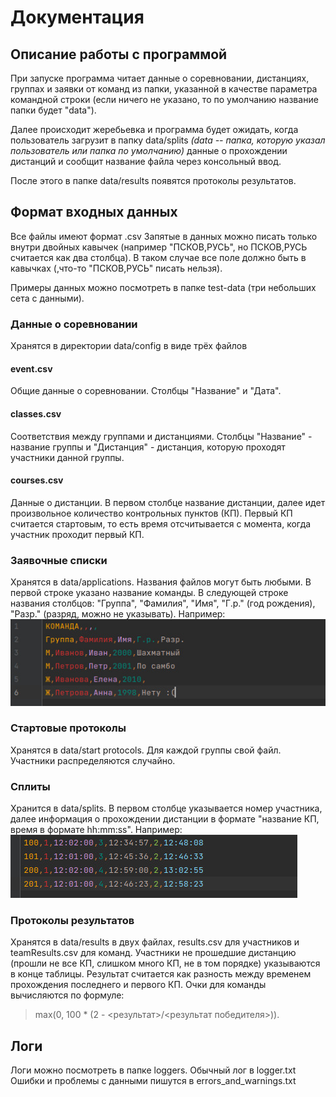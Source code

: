# Документация
## Описание работы с программой
При запуске программа читает данные о соревновании, дистанциях, группах и 
заявки от команд из папки, указанной в качестве параметра командной строки
(если ничего не указано, то по умолчанию название папки будет "data"). 

Далее происходит жеребьевка и программа будет ожидать, когда пользователь 
загрузит в папку data/splits *(data -- папка, которую указал пользователь 
или папка по умолчанию)* данные о прохождении дистанций и сообщит название файла 
через консольный ввод. 

После этого в папке data/results появятся протоколы результатов.

## Формат входных данных
Все файлы имеют формат .csv Запятые в данных можно писать только 
внутри двойных кавычек (например "ПСКОВ,РУСЬ", но ПСКОВ,РУСЬ считается как два
столбца). В таком случае все поле должно быть в кавычках 
(,что-то "ПСКОВ,РУСЬ" писать нельзя).

Примеры данных можно посмотреть в папке test-data (три небольших сета с данными).

### Данные о соревновании
Хранятся в директории data/config в виде трёх файлов

#### event.csv
Общие данные о соревновании. Столбцы "Название" и "Дата".

#### classes.csv
Соответствия между группами и дистанциями. Столбцы "Название" - название группы 
и "Дистанция" - дистанция, которую проходят участники данной группы.

#### courses.csv
Данные о дистанции. В первом столбце название дистанции, далее идет произвольное
количество контрольных пунктов (КП). Первый КП считается стартовым, то есть 
время отсчитывается с момента, когда участник проходит первый КП.

### Заявочные списки
Хранятся в data/applications. Названия файлов могут быть любыми. В первой
строке указано название команды. В следующей строке названия столбцов: "Группа",
"Фамилия", "Имя", "Г.р." (год рождения), "Разр." (разряд, можно не указывать).
Например:
![alt text](./DOCS-images/application.jpg)

### Стартовые протоколы
Хранятся в data/start protocols. Для каждой группы свой файл. Участники 
распределяются случайно.

### Сплиты
Хранится в data/splits. В первом столбце указывается номер участника,
далее информация о прохождении дистанции в формате "название КП, время в формате 
hh:mm:ss".
Например:
![alt text](./DOCS-images/splits.jpg)

### Протоколы результатов
Хранятся в data/results в двух файлах, results.csv для участников и 
teamResults.csv для команд. Участники не прошедшие дистанцию (прошли не все
КП, слишком много КП, не в том порядке) указываются в конце таблицы. Результат
считается как разность между временем прохождения последнего и первого КП. 
Очки для команды вычисляются по формуле:

>max(0, 100 * (2 - <результат>/<результат победителя>)).

## Логи
Логи можно посмотреть в папке loggers. Обычный лог в logger.txt Ошибки и 
проблемы с данными пишутся в errors_and_warnings.txt